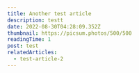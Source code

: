 ```yaml
---
title: Another test article
description: testt
date: 2022-08-30T04:28:09.352Z
thumbnail: https://picsum.photos/500/500
readingTime: 1
post: test
relatedArticles:
  - test-article-2
---
```

